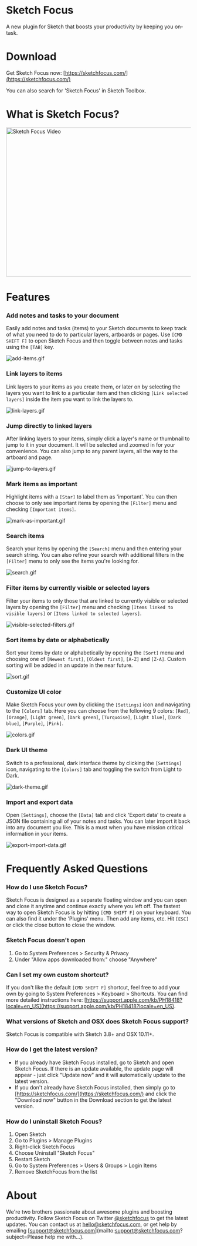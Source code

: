 # Sketch Focus
A new plugin for Sketch that boosts your productivity by keeping you on-task.

# Download

Get Sketch Focus now: [https://sketchfocus.com/](https://sketchfocus.com/)

You can also search for 'Sketch Focus' in Sketch Toolbox.

# What is Sketch Focus?

<a href="http://www.youtube.com/watch?feature=player_embedded&v=cwA1x1Ya-Zs
" target="_blank"><img src="https://github.com/lukasondrej/sketch-focus/raw/master/images/video-thumbnail.png" 
alt="Sketch Focus Video" width="720" height="405" border="0" /></a>

# Features
### Add notes and tasks to your document
Easily add notes and tasks (items) to your Sketch documents to keep track of what you need to do to particular layers, artboards or pages. Use `[CMD SHIFT F]` to open Sketch Focus and then toggle between notes and tasks using the `[TAB]` key.

![add-items.gif](https://github.com/lukasondrej/sketch-focus/raw/master/images/GIFs/add-items.gif)

### Link layers to items
Link layers to your items as you create them, or later on by selecting the layers you want to link to a particular item and then clicking `[Link selected layers]` inside the item you want to link the layers to.

![link-layers.gif](https://github.com/lukasondrej/sketch-focus/raw/master/images/GIFs/link-layers.gif)

### Jump directly to linked layers
After linking layers to your items, simply click a layer's name or thumbnail to jump to it in your document. It will be selected and zoomed in for your convenience. You can also jump to any parent layers, all the way to the artboard and page.

![jump-to-layers.gif](https://github.com/lukasondrej/sketch-focus/raw/master/images/GIFs/jump-to-layers.gif)

### Mark items as important
Highlight items with a `[Star]` to label them as 'important'. You can then choose to only see important items by opening the `[Filter]` menu and checking `[Important items]`.

![mark-as-important.gif](https://github.com/lukasondrej/sketch-focus/raw/master/images/GIFs/mark-as-important.gif)

### Search items
Search your items by opening the `[Search]` menu and then entering your search string. You can also refine your search with additional filters in the `[Filter]` menu to only see the items you're looking for.

![search.gif](https://github.com/lukasondrej/sketch-focus/raw/master/images/GIFs/search.gif)

### Filter items by currently visible or selected layers
Filter your items to only those that are linked to currently visible or selected layers by opening the `[Filter]` menu and checking `[Items linked to visible layers]` or `[Items linked to selected layers]`.

![visible-selected-filters.gif](https://github.com/lukasondrej/sketch-focus/raw/master/images/GIFs/visible-selected-filters.gif)

### Sort items by date or alphabetically
Sort your items by date or alphabetically by opening the `[Sort]` menu and choosing one of `[Newest first]`, `[Oldest first]`, `[A-Z]` and `[Z-A]`. Custom sorting will be added in an update in the near future.

![sort.gif](https://github.com/lukasondrej/sketch-focus/raw/master/images/GIFs/sort.gif)

### Customize UI color
Make Sketch Focus your own by clicking the `[Settings]` icon and navigating to the `[Colors]` tab. Here you can choose from the following 9 colors: `[Red]`, `[Orange]`, `[Light green]`, `[Dark green]`, `[Turquoise]`, `[Light blue]`, `[Dark blue]`, `[Purple]`, `[Pink]`.

![colors.gif](https://github.com/lukasondrej/sketch-focus/raw/master/images/GIFs/colors.gif)

### Dark UI theme
Switch to a professional, dark interface theme by clicking the `[Settings]` icon, navigating to the `[Colors]` tab and toggling the switch from Light to Dark.

![dark-theme.gif](https://github.com/lukasondrej/sketch-focus/raw/master/images/GIFs/dark-theme.gif)

### Import and export data
Open `[Settings]`, choose the `[Data]` tab and click 'Export data' to create a JSON file containing all of your notes and tasks. You can later import it back into any document you like. This is a must when you have mission critical information in your items.

![export-import-data.gif](https://github.com/lukasondrej/sketch-focus/raw/master/images/GIFs/export-import-data.gif)

# Frequently Asked Questions

### How do I use Sketch Focus?
Sketch Focus is designed as a separate floating window and you can open and close it anytime and continue exactly where you left off. The fastest way to open Sketch Focus is by hitting `[CMD SHIFT F]` on your keyboard. You can also find it under the 'Plugins' menu. Then add any items, etc. Hit `[ESC]` or click the close button to close the window.

### Sketch Focus doesn't open
1. Go to System Preferences > Security & Privacy
2. Under "Allow apps downloaded from:" choose "Anywhere"

### Can I set my own custom shortcut?
If you don't like the default `[CMD SHIFT F]` shortcut, feel free to add your own by going to System Preferences > Keyboard > Shortcuts. You can find more detailed instructions here: [https://support.apple.com/kb/PH18418?locale=en_US](https://support.apple.com/kb/PH18418?locale=en_US).

### What versions of Sketch and OSX does Sketch Focus support?
Sketch Focus is compatible with Sketch 3.8+ and OSX 10.11+.

### How do I get the latest version?
+ If you already have Sketch Focus installed, go to Sketch and open Sketch Focus. If there is an update available, the update page will appear - just click "Update now" and it will automatically update to the latest version.
+ If you don't already have Sketch Focus installed, then simply go to [https://sketchfocus.com/](https://sketchfocus.com/) and click the "Download now" button in the Download section to get the latest version.

### How do I uninstall Sketch Focus?
1. Open Sketch
2. Go to Plugins > Manage Plugins
3. Right-click Sketch Focus
4. Choose Uninstall "Sketch Focus"
5. Restart Sketch
6. Go to System Preferences > Users & Groups > Login Items
7. Remove SketchFocus from the list

# About
We're two brothers passionate about awesome plugins and boosting productivity. Follow Sketch Focus on Twitter [@sketchfocus](https://twitter.com/sketchfocus) to get the latest updates. You can contact us at [hello@sketchfocus.com](mailto:hello@sketchfocus.com?subject=Hello), or get help by emailing [support@sketchfocus.com](mailto:support@sketchfocus.com?subject=Please help me with...).
